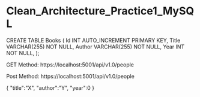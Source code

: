 ﻿# Clean_Architecture_Practice1_MySQL

CREATE TABLE Books
(
    Id INT AUTO_INCREMENT PRIMARY KEY,
    Title VARCHAR(255) NOT NULL,
    Author VARCHAR(255) NOT NULL,
    Year INT NOT NULL,
);



GET Method: https://localhost:5001/api/v1.0/people

Post Method: https://localhost:5001/api/v1.0/people

{
    "title":"X",
    "author":"Y",
    "year":0
}

